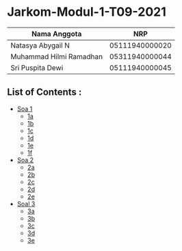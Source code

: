 # Jarkom-Modul-1-T09-2021

Nama Anggota | NRP
------------------- | --------------		
Natasya Abygail N | 05111940000020
Muhammad Hilmi Ramadhan | 05311940000044
Sri Puspita Dewi | 05111940000045

## List of Contents :
- [Soa 1](#Cara-Pengerjaan)
	- [1a](#1A)
	- [1b](#1B)
	- [1c](#1C)
	- [1d](#1D)
	- [1e](#1E)
	- [1f](#1F)
- [Soa 2](#Cara-Pengerjaan)
	- [2a](#2A)
	- [2b](#2B)
	- [2c](#2C)
	- [2d](#2D)
	- [2e](#2E)
- [Soal 3](#Cara-Pengerjaan)
	- [3a](#3A)
	- [3b](#3B)
	- [3c](#3C)
	- [3d](#3D)
	- [3e](#3E)
